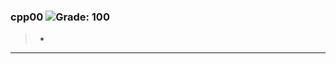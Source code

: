 ### cpp00 ![Grade: 100](https://img.shields.io/badge/Grade-100/100-brightgreen?style=plastic)
> -  

---
